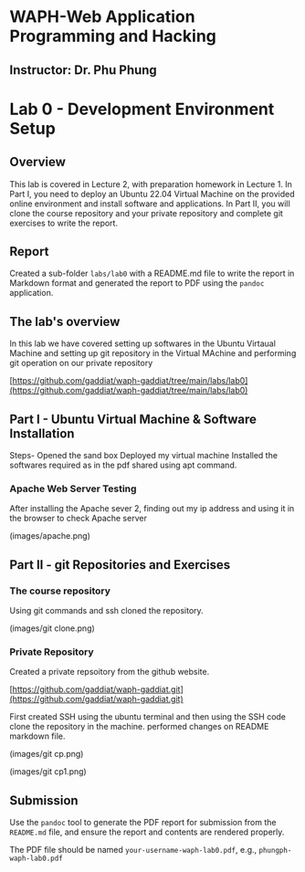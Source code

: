 # WAPH-Web Application Programming and Hacking

## Instructor: Dr. Phu Phung

# Lab 0 - Development Environment Setup 

## Overview 

This lab is covered in Lecture 2, with preparation homework in Lecture 1. In Part I, you need to deploy an Ubuntu 22.04 Virtual Machine on the provided online environment and install software and applications. In Part II, you will clone the course repository and your private repository and complete git exercises to write the report. 


## Report 

Created a sub-folder `labs/lab0` with a README.md file to write the report in Markdown format and generated the report to PDF using the `pandoc` application.

## The lab's overview

In this lab we have covered setting up softwares in the Ubuntu Virtaual Machine and setting up git repository in the Virtual MAchine and performing git operation on our private repository

[https://github.com/gaddiat/waph-gaddiat/tree/main/labs/lab0](https://github.com/gaddiat/waph-gaddiat/tree/main/labs/lab0)

## Part I - Ubuntu Virtual Machine & Software Installation

Steps-
Opened the sand box
Deployed my virtual machine
Installed the softwares required as in the pdf shared using apt command.


### Apache Web Server Testing

After installing the Apache sever 2, finding out my ip address and using it in the browser to check Apache server 

(images/apache.png)

## Part II - git Repositories and Exercises

### The course repository

Using git commands and ssh cloned the repository.

(images/git clone.png)

### Private Repository

Created a private repsoitory from the github website.

[https://github.com/gaddiat/waph-gaddiat.git](https://github.com/gaddiat/waph-gaddiat.git)

First created SSH using the ubuntu terminal and then using the SSH code clone the repository in the machine. performed changes on README markdown file.

(images/git cp.png)

(images/git cp1.png)

## Submission

Use the `pandoc` tool to generate the PDF report for submission from the `README.md` file, and ensure the report and contents are rendered properly.

The PDF file should be named `your-username-waph-lab0.pdf`, e.g., `phungph-waph-lab0.pdf` 